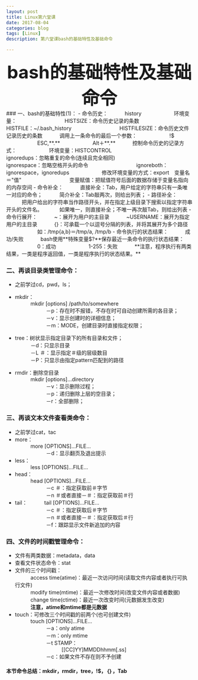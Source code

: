 ```yaml
---
layout: post
title: Linux第六堂课
date: 2017-08-04
categories: blog
tags: [Linux]
description: 第六堂课bash的基础特性及基础命令

---
```


<center>
<font size="7" ><b>bash的基础特性及基础命令</b></font>
</center>
### 一、bash的基础特性(1)：     
- 命令历史：     
&emsp;&emsp;&emsp;history       
&emsp;&emsp;&emsp;&emsp;&emsp;&emsp;环境变量：       
&emsp;&emsp;&emsp;&emsp;&emsp;&emsp;&emsp;&emsp;&emsp;HISTSIZE：命令历史记录的条数       
&emsp;&emsp;&emsp;&emsp;&emsp;&emsp;&emsp;&emsp;&emsp;HISTFILE：~/.bash_history      
&emsp;&emsp;&emsp;&emsp;&emsp;&emsp;&emsp;&emsp;&emsp;HISTFILESIZE：命令历史文件记录历史的条数            
&emsp;&emsp;&emsp;调用上一条命令的最后一个参数：        
&emsp;&emsp;&emsp;&emsp;&emsp;&emsp;!$       
&emsp;&emsp;&emsp;&emsp;&emsp;&emsp;ESC,**.**       
&emsp;&emsp;&emsp;&emsp;&emsp;&emsp;Alt＋**.**   
&emsp;&emsp;&emsp;控制命令历史的记录方式：          
&emsp;&emsp;&emsp;&emsp;&emsp;&emsp;环境变量：HISTCONTROL         
&emsp;&emsp;&emsp;&emsp;&emsp;&emsp;&emsp;&emsp;&emsp;ignoredups：忽略重复的命令(连续且完全相同)       
&emsp;&emsp;&emsp;&emsp;&emsp;&emsp;&emsp;&emsp;&emsp;ignorespace：忽略空格开头的命令     
&emsp;&emsp;&emsp;&emsp;&emsp;&emsp;&emsp;&emsp;&emsp;ignoreboth：ignorespace，ignoredups             
&emsp;&emsp;&emsp;&emsp;&emsp;&emsp;修改环境变量的方式：export&emsp;变量名＝"值"     
&emsp;&emsp;&emsp;&emsp;&emsp;&emsp;&emsp;&emsp;&emsp;变量赋值：把赋值符号后面的数据存储于变量名指向的内存空间       
- 命令补全：             
&emsp;&emsp;&emsp;直接补全：Tab，用户给定的字符串只有一条唯一对应的命令；       
&emsp;&emsp;&emsp;简介补全：Tab敲两次，则给出列表；           
- 路径补全：         
&emsp;&emsp;&emsp;把用户给出的字符串当作路径开头，并在指定上级目录下搜索以指定字符串开头的文件名。      
&emsp;&emsp;&emsp;如果唯一，则直接补全；不唯一再次敲Tab，则给出列表         
- 命令行展开：     
&emsp;&emsp;&emsp;~：展开为用户的主目录      
&emsp;&emsp;&emsp;~USERNAME：展开为指定用户的主目录     
&emsp;&emsp;&emsp;{}：可承载一个以逗号分隔的列表，并将其展开为多个路径    
&emsp;&emsp;&emsp;&emsp;&emsp;&emsp;如：/tmp{a,b}＝/tmp/a, /tmp/b      
- 命令执行的状态结果：      
&emsp;&emsp;&emsp;成功/失败      
&emsp;&emsp;&emsp;bash使用**特殊变量$?**保存最近一条命令的执行状态结果：        
&emsp;&emsp;&emsp;&emsp;&emsp;&emsp;0：成功       
&emsp;&emsp;&emsp;&emsp;&emsp;&emsp;1-255：失败      
&emsp;&emsp;&emsp;**注意，程序执行有两类结果，一类是程序返回值，一类是程序执行的状态结果。**     

### 二、再谈目录类管理命令：        
- 之前学过cd，pwd，ls；      
- mkdir：          
&emsp;&emsp;&emsp;mkdir [options] /path/to/somewhere    
&emsp;&emsp;&emsp;&emsp;&emsp;&emsp;－p：存在时不报错，不存在时可自动创建所需的各目录；    
&emsp;&emsp;&emsp;&emsp;&emsp;&emsp;－v：显示创建时的详细信息；      
&emsp;&emsp;&emsp;&emsp;&emsp;&emsp;－m：MODE，创建目录时直接指定权限；      
- tree：树状显示指定目录下的所有目录和文件；       
&emsp;&emsp;&emsp;－d：只显示目录      
&emsp;&emsp;&emsp;－L ＃：显示指定＃级的层级数目        
&emsp;&emsp;&emsp;－P：只显示由指定pattern匹配到的路径      

- rmdir：删除空目录       
&emsp;&emsp;&emsp;mkdir [options]...directory                
&emsp;&emsp;&emsp;&emsp;&emsp;&emsp;－v：显示删除过程；       
&emsp;&emsp;&emsp;&emsp;&emsp;&emsp;－p：递归删除上层的空目录；    
&emsp;&emsp;&emsp;&emsp;&emsp;&emsp;－r：全部删除；      

### 三、再谈文本文件查看类命令：
- 之前学过cat，tac      
- more：    
&emsp;&emsp;&emsp;more [OPTIONS]...FILE...     
&emsp;&emsp;&emsp;&emsp;&emsp;&emsp;－d：显示翻页及退出提示    
- less：     
&emsp;&emsp;&emsp;less [OPTIONS]...FILE...     
- head：     
&emsp;&emsp;&emsp;head [OPTIONS]...FILE...     
&emsp;&emsp;&emsp;&emsp;&emsp;&emsp;－c ＃：指定获取前＃字节     
&emsp;&emsp;&emsp;&emsp;&emsp;&emsp;－n ＃或者直接－＃：指定获取前＃行    
- tail：
&emsp;&emsp;&emsp;tail [OPTIONS]...FILE...     
&emsp;&emsp;&emsp;&emsp;&emsp;&emsp;－c ＃：指定获取后＃字节      
&emsp;&emsp;&emsp;&emsp;&emsp;&emsp;－n ＃或者直接－＃：指定获取后＃行    
&emsp;&emsp;&emsp;&emsp;&emsp;&emsp;－f：跟踪显示文件新追加的内容      

### 四、文件的时间戳管理命令：   
- 文件有两类数据：metadata，data     
- 查看文件状态命令：stat      
- 文件的三个时间戳：      
&emsp;&emsp;&emsp;access time(atime)：最近一次访问时间(读取文件内容或者执行可执行文件)      
&emsp;&emsp;&emsp;modify time(mtime)：最近一次修改时间(改变文件内容或者数据)      
&emsp;&emsp;&emsp;change time(ctime)：最近一次改变时间(元数据发生改变)       
&emsp;&emsp;&emsp;**注意，atime和mtime都是元数据**              
- touch：可修改三个时间戳的前两个(也可创建文件)       
&emsp;&emsp;&emsp;touch [OPTIONS]...FILE...     
&emsp;&emsp;&emsp;&emsp;&emsp;&emsp;－a：only atime     
&emsp;&emsp;&emsp;&emsp;&emsp;&emsp;－m：only mtime     
&emsp;&emsp;&emsp;&emsp;&emsp;&emsp;－t STAMP：    
&emsp;&emsp;&emsp;&emsp;&emsp;&emsp;&emsp;&emsp;&emsp;[[CC]YY]MMDDhhmm[.ss]      
&emsp;&emsp;&emsp;&emsp;&emsp;&emsp;－c：如果文件不存在则不予创建     


#### 本节命令总结：mkdir，rmdir，tree，!$，｛｝，Tab            

